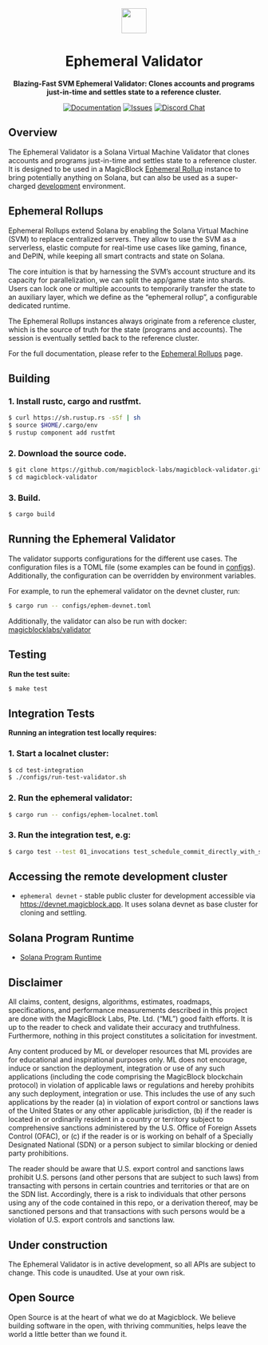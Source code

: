 <div align="center">

  <img height="50x" src="https://magicblock-labs.github.io/README/img/magicblock-band.png" />


  <h1>Ephemeral Validator</h1>

  <p>
    <strong>Blazing-Fast SVM Ephemeral Validator: Clones accounts and programs just-in-time and settles state to a reference cluster.</strong>
  </p>

  <p>
    <a href="https://docs.magicblock.gg/Accelerate/ephemeral_rollups"><img alt="Documentation" src="https://img.shields.io/badge/docs-tutorials-blueviolet" /></a>
    <a href="https://github.com/magicblock-labs/bolt/issues"><img alt="Issues" src="https://img.shields.io/github/issues/magicblock-labs/magicblock-validator?color=blueviolet" /></a>
    <a href="https://discord.com/invite/MBkdC3gxcv"><img alt="Discord Chat" src="https://img.shields.io/discord/943797222162726962?color=blueviolet" /></a>
  </p>

</div>

## Overview

The Ephemeral Validator is a Solana Virtual Machine Validator that clones accounts and programs just-in-time and settles state to a reference cluster. 
It is designed to be used in a MagicBlock [Ephemeral Rollup](https://docs.magicblock.gg/introduction) instance to bring potentially anything on Solana, but can also be used as a super-charged [development](https://luzid.app/) environment.


## Ephemeral Rollups

Ephemeral Rollups extend Solana by enabling the Solana Virtual Machine (SVM) to replace centralized servers. They allow to use the SVM as a serverless, elastic compute for real-time use cases like gaming, finance, and DePIN, while keeping all smart contracts and state on Solana.

The core intuition is that by harnessing the SVM’s account structure and its capacity for parallelization, we can split the app/game state into shards. Users can lock one or multiple accounts to temporarily transfer the state to an auxiliary layer, which we define as the “ephemeral rollup”, a configurable dedicated runtime.

The Ephemeral Rollups instances always originate from a reference cluster, which is the source of truth for the state (programs and accounts). The session is eventually settled back to the reference cluster.

For the full documentation, please refer to the [Ephemeral Rollups](https://docs.magicblock.gg/Accelerate/ephemeral_rollups) page.

## Building

### **1. Install rustc, cargo and rustfmt.**

```bash
$ curl https://sh.rustup.rs -sSf | sh
$ source $HOME/.cargo/env
$ rustup component add rustfmt
```


### **2. Download the source code.**

```bash
$ git clone https://github.com/magicblock-labs/magicblock-validator.git
$ cd magicblock-validator
```

### **3. Build.**

```bash
$ cargo build
```

## Running the Ephemeral Validator

The validator supports configurations for the different use cases. The configuration files is a TOML file (some examples can be found in [configs](./configs)). Additionally, the configuration can be overridden by environment variables.

For example, to run the ephemeral validator on the devnet cluster, run:

```bash
$ cargo run -- configs/ephem-devnet.toml
```

Additionally, the validator can also be run with docker: [magicblocklabs/validator](https://hub.docker.com/r/magicblocklabs/validator)

## Testing

**Run the test suite:**

```bash
$ make test
```

## Integration Tests

**Running an integration test locally requires:**

### **1. Start a localnet cluster:**

```bash
$ cd test-integration
$ ./configs/run-test-validator.sh
```

### **2. Run the ephemeral validator:**

```bash
$ cargo run -- configs/ephem-localnet.toml
```

### **3. Run the integration test, e.g:**

```bash
$ cargo test --test 01_invocations test_schedule_commit_directly_with_single_ix --profile test
```

## Accessing the remote development cluster

* `ephemeral devnet` - stable public cluster for development accessible via
  https://devnet.magicblock.app. It uses solana devnet as base cluster for cloning and settling.

## Solana Program Runtime

- [Solana Program Runtime](https://docs.rs/solana-program-runtime/latest/solana_program_runtime/)

## Disclaimer

All claims, content, designs, algorithms, estimates, roadmaps,
specifications, and performance measurements described in this project
are done with the MagicBlock Labs, Pte. Ltd. (“ML”) good faith efforts. It is up to
the reader to check and validate their accuracy and truthfulness.
Furthermore, nothing in this project constitutes a solicitation for
investment.

Any content produced by ML or developer resources that ML provides are
for educational and inspirational purposes only. ML does not encourage,
induce or sanction the deployment, integration or use of any such
applications (including the code comprising the MagicBlock blockchain
protocol) in violation of applicable laws or regulations and hereby
prohibits any such deployment, integration or use. This includes the use of
any such applications by the reader (a) in violation of export control
or sanctions laws of the United States or any other applicable
jurisdiction, (b) if the reader is located in or ordinarily resident in
a country or territory subject to comprehensive sanctions administered
by the U.S. Office of Foreign Assets Control (OFAC), or (c) if the
reader is or is working on behalf of a Specially Designated National
(SDN) or a person subject to similar blocking or denied party
prohibitions.

The reader should be aware that U.S. export control and sanctions laws prohibit
U.S. persons (and other persons that are subject to such laws) from transacting
with persons in certain countries and territories or that are on the SDN list.
Accordingly, there is a risk to individuals that other persons using any of the
code contained in this repo, or a derivation thereof, may be sanctioned persons
and that transactions with such persons would be a violation of U.S. export
controls and sanctions law.

## Under construction

The Ephemeral Validator is in active development, so all APIs are subject to change. This code is unaudited. Use at your own risk.

## Open Source

Open Source is at the heart of what we do at Magicblock. We believe building software in the open, with thriving communities, helps leave the world a little better than we found it.
